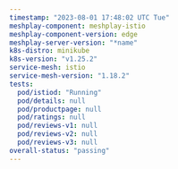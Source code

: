 ```yaml
---
timestamp: "2023-08-01 17:48:02 UTC Tue"
meshplay-component: meshplay-istio
meshplay-component-version: edge
meshplay-server-version: "*name"
k8s-distro: minikube
k8s-version: "v1.25.2"
service-mesh: istio
service-mesh-version: "1.18.2"
tests:
  pod/istiod: "Running"
  pod/details: null
  pod/productpage: null
  pod/ratings: null
  pod/reviews-v1: null
  pod/reviews-v2: null
  pod/reviews-v3: null
overall-status: "passing"
---
```

